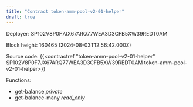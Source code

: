 ```yaml
---
title: "Contract token-amm-pool-v2-01-helper"
draft: true
---
```

Deployer: SP102V8P0F7JX67ARQ77WEA3D3CFB5XW39REDT0AM


 



Block height: 160465 (2024-08-03T12:56:42.000Z)

Source code: {{<contractref "token-amm-pool-v2-01-helper" SP102V8P0F7JX67ARQ77WEA3D3CFB5XW39REDT0AM token-amm-pool-v2-01-helper>}}

Functions:

* get-balance _private_
* get-balance-many _read_only_
